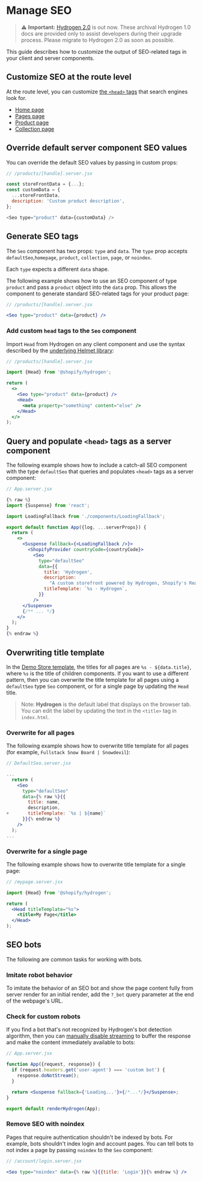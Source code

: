 # Manage SEO


> ⚠️ **Important:** [Hydrogen 2.0](https://hydrogen.shopify.dev) is out now. These archival Hydrogen 1.0 docs are provided only to assist developers during their upgrade process. Please migrate to Hydrogen 2.0 as soon as possible.

This guide describes how to customize the output of SEO-related tags in your client and server components.

## Customize SEO at the route level

At the route level, you can customize [the `<head>` tags](/docs/tutorials/seo#seo-client-component) that search engines look for.

- [Home page](https://github.com/Shopify/hydrogen/blob/main/templates/demo-store/src/routes/index.server.tsx)
- [Pages page](https://github.com/Shopify/hydrogen/blob/main/templates/demo-store/src/routes/pages/%5Bhandle%5D.server.tsx)
- [Product page](https://github.com/Shopify/hydrogen/blob/main/templates/demo-store/src/routes/products/%5Bhandle%5D.server.tsx)
- [Collection page](https://github.com/Shopify/hydrogen/blob/main/templates/demo-store/src/routes/collections/%5Bhandle%5D.server.tsx)

## Override default server component SEO values

You can override the default SEO values by passing in custom props:

```js
// /products/[handle].server.jsx

const storeFrontData = {...};
const customData = {
  ...storeFrontData,
  description: 'Custom product description',
};

<Seo type="product" data={customData} />
```



## Generate SEO tags

The `Seo` component has two props: `type` and `data`. The `type` prop accepts `defaultSeo`,`homepage`, `product`, `collection`, `page`, or `noindex`.

Each `type` expects a different `data` shape.

The following example shows how to use an SEO component of type `product` and pass a `product` object into the `data` prop. This allows the component to generate standard SEO-related tags for your product page:

```jsx
// /products/[handle].server.jsx

<Seo type="product" data={product} />
```



### Add custom `head` tags to the `Seo` component

Import `Head` from Hydrogen on any client component and use the syntax described by the [underlying Helmet library](https://github.com/nfl/react-helmet):

```jsx
// /products/[handle].server.jsx

import {Head} from '@shopify/hydrogen';

return (
  <>
    <Seo type="product" data={product} />
    <Head>
      <meta property="something" content="else" />
    </Head>
  </>
);
```



## Query and populate `<head>` tags as a server component

The following example shows how to include a catch-all SEO component with the type `defaultSeo` that queries and populates `<head>` tags as a server component:

```jsx
// App.server.jsx

{% raw %}
import {Suspense} from 'react';

import LoadingFallback from './components/LoadingFallback';

export default function App({log, ...serverProps}) {
  return (
    <>
      <Suspense fallback={<LoadingFallback />}>
        <ShopifyProvider countryCode={countryCode}>
          <Seo
            type="defaultSeo"
            data={{
              title: 'Hydrogen',
              description:
                "A custom storefront powered by Hydrogen, Shopify's React-based framework for building headless.",
              titleTemplate: `%s · Hydrogen`,
            }}
          />
      </Suspense>
      {/** ... */}
    </>
  );
}
{% endraw %}
```



## Overwriting title template

In the [Demo Store template](/docs/tutorials/getting-started/templates#demo-store-template), the titles for all pages are `%s - ${data.title}`, where `%s` is the title of children components. If you want to use a different pattern, then you can overwrite the title template for all pages using a `defaultSeo` type `Seo` component, or for a single page by updating the `Head` title.

> Note:
> **Hydrogen** is the default label that displays on the browser tab. You can edit the label by updating the text in the `<title>` tag in `index.html`.

### Overwrite for all pages

The following example shows how to overwrite title template for all pages (for example, `Fullstack Snow Board | Snowdevil`):

```jsx
// DefaultSeo.server.jsx

...
  return (
    <Seo
      type="defaultSeo"
      data={% raw %}{{
        title: name,
        description,
+       titleTemplate: `%s | ${name}`
      }}{% endraw %}
    />
  );
...
```



### Overwrite for a single page

The following example shows how to overwrite title template for a single page:

```jsx
// /mypage.server.jsx

import {Head} from '@shopify/hydrogen';

return (
  <Head titleTemplate="%s">
    <title>My Page</title>
  </Head>
);
```



## SEO bots

The following are common tasks for working with bots.

### Imitate robot behavior

To imitate the behavior of an SEO bot and show the page content fully from server render for an initial render, add the `?_bot` query parameter at the end of the webpage's URL.

### Check for custom robots

If you find a bot that's not recognized by Hydrogen's bot detection algorithm, then you can [manually disable streaming](/docs/tutorials/routing/manage-routes#disable-streaming-for-routes) to buffer the response and make the content immediately available to bots:

```jsx
// App.server.jsx

function App({request, response}) {
  if (request.headers.get('user-agent') === 'custom bot') {
    response.doNotStream();
  }

  return <Suspense fallback={'Loading...'}>{/*...*/}</Suspense>;
}

export default renderHydrogen(App);
```



### Remove SEO with noindex

Pages that require authentication shouldn't be indexed by bots. For example, bots shouldn't index login and account pages. You can tell bots to not index a page by passing `noindex` to the `Seo` component:

```jsx
// /account/login.server.jsx

<Seo type="noindex" data={% raw %}{{title: 'Login'}}{% endraw %} />
```


